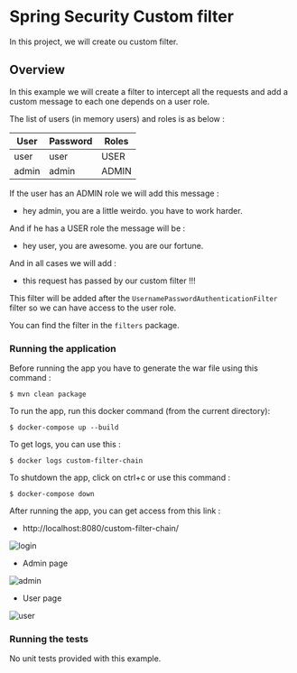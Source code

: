 # Spring Security Custom filter

In this project, we will create ou custom filter.

## Overview

In this example we will create a filter to intercept all the requests and add a custom message to each one depends on a user role.

The list of users (in memory users) and roles is as below :

|  User | Password | Roles   |
|---|---|---|
| user | user | USER  |
| admin | admin | ADMIN  |

If the user has an ADMIN role we will add this message :

- hey admin, you are a little weirdo. you have to work harder.

And if he has a USER role the message will be :

- hey user, you are awesome. you are our fortune.

And in all cases we will add :

- this request has passed by our custom filter !!!

This filter will be added after the `UsernamePasswordAuthenticationFilter` filter so we can have access to the user role.

You can find the filter in the `filters` package.

### Running the application

Before running the app you have to generate the war file using this command :

```shell script
$ mvn clean package
```

To run the app, run this docker command (from the current directory):

```shell script
$ docker-compose up --build
```

To get logs, you can use this :

```shell script
$ docker logs custom-filter-chain
```

To shutdown the app, click on ctrl+c or use this command :

```shell script
$ docker-compose down
```

After running the app, you can get access from this link :

- http://localhost:8080/custom-filter-chain/

![login](https://user-images.githubusercontent.com/16627692/73127463-e23ada80-3fc0-11ea-9d88-75a9d679444b.png)

* Admin page

![admin](https://user-images.githubusercontent.com/16627692/73127462-e1a24400-3fc0-11ea-9086-e551705a2d37.png)

* User page

![user](https://user-images.githubusercontent.com/16627692/73127464-e23ada80-3fc0-11ea-95ed-3c67804ea818.png)

### Running the tests

No unit tests provided with this example.
